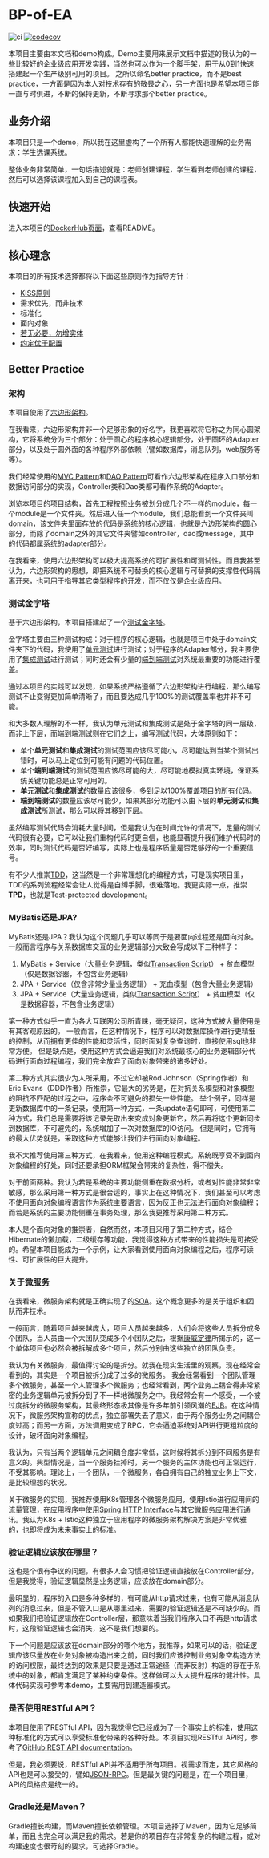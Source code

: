 # BP-of-EA 
![ci](https://github.com/winter4666/BP-of-EA/actions/workflows/ci.yml/badge.svg)
[![codecov](https://codecov.io/gh/winter4666/BP-of-EA/branch/main/graph/badge.svg?token=SNV75ZZGZ5)](https://codecov.io/gh/winter4666/BP-of-EA)

本项目主要由本文档和demo构成。Demo主要用来展示文档中描述的我认为的一些比较好的企业级应用开发实践，当然也可以作为一个脚手架，用于从0到1快速搭建起一个生产级别可用的项目。
之所以命名better practice，而不是best practice，一方面是因为本人对技术存有的敬畏之心，另一方面也是希望本项目能一直与时俱进，不断的保持更新，不断寻求那个better practice。

## 业务介绍
本项目只是一个demo，所以我在这里虚构了一个所有人都能快速理解的业务需求：学生选课系统。

整体业务非常简单，一句话描述就是：老师创建课程，学生看到老师创建的课程，然后可以选择该课程加入到自己的课程表。

## 快速开始
进入本项目的[DockerHub页面](https://hub.docker.com/repository/docker/winter4666/bp-of-ea/general)，查看README。

## 核心理念
本项目的所有技术选择都将以下面这些原则作为指导方针：
* [KISS原则](https://en.wikipedia.org/wiki/KISS_principle)
* 需求优先，而非技术
* 标准化
* 面向对象
* [若无必要，勿增实体](https://en.wikipedia.org/wiki/Occam%27s_razor)
* [约定优于配置](https://en.wikipedia.org/wiki/Convention_over_configuration)

## Better Practice

### 架构
本项目使用了[六边形架构](https://alistair.cockburn.us/hexagonal-architecture/)。

在我看来，六边形架构并非一个足够形象的好名字，我更喜欢将它称之为同心圆架构，它将系统分为三个部分：处于圆心的程序核心逻辑部分，处于圆环的Adapter部分，以及处于圆外面的各种程序外部依赖（譬如数据库，消息队列，web服务等等）。

我们经常使用的[MVC Pattern](https://en.wikipedia.org/wiki/Model%E2%80%93view%E2%80%93controller#cite_note-1)和[DAO Pattern](https://www.oracle.com/java/technologies/dataaccessobject.html)可看作六边形架构在程序入口部分和数据访问部分的实现，Controller类和Dao类都可看作系统的Adapter。

浏览本项目的项目结构，首先工程按照业务被划分成几个不一样的module，每一个module是一个文件夹。然后进入任一个module，我们总能看到一个文件夹叫domain，该文件夹里面存放的代码是系统的核心逻辑，也就是六边形架构的圆心部分，而除了domain之外的其它文件夹譬如controller，dao或message，其中的代码都属系统的adapter部分。

在我看来，使用六边形架构可以极大提高系统的可扩展性和可测试性。而且我甚至认为，六边形架构的思想，即把系统不可替换的核心逻辑与可替换的支撑性代码隔离开来，也可用于指导其它类型程序的开发，而不仅仅是企业级应用。

### 测试金字塔
基于六边形架构，本项目搭建起了一个[测试金字塔](https://insights.thoughtworks.cn/practical-test-pyramid/)。

金字塔主要由三种测试构成：对于程序的核心逻辑，也就是项目中处于domain文件夹下的代码，我使用了[单元测试](https://martinfowler.com/bliki/UnitTest.html)进行测试；对于程序的Adapter部分，我主要使用了[集成测试](https://martinfowler.com/bliki/IntegrationTest.html)进行测试；同时还会有少量的[端到端测试](https://martinfowler.com/bliki/BroadStackTest.html)对系统最重要的功能进行覆盖。

通过本项目的实践可以发现，如果系统严格遵循了六边形架构进行编程，那么编写测试不止变得更加简单清晰了，而且要达成几乎100%的测试覆盖率也并非不可能。

和大多数人理解的不一样，我认为单元测试和集成测试是处于金字塔的同一层级，而非上下层，而端到端测试则在它们之上，编写测试代码，大体原则如下：
* 单个**单元测试**和**集成测试**的测试范围应该尽可能小，尽可能达到当某个测试出错时，可以马上定位到可能有问题的代码位置。
* 单个**端到端测试**的测试范围应该尽可能的大，尽可能地模拟真实环境，保证系统关键功能总是正常可用的。
* **单元测试**和**集成测试**的数量应该很多，多到足以100%覆盖项目的所有代码。
* **端到端测试**的数量应该尽可能少，如果某部分功能可以由下层的**单元测试**和**集成测试**所测试，那么可以将其移到下层。

虽然编写测试代码会消耗大量时间，但是我认为在时间允许的情况下，足量的测试代码很有必要，它可以让我们重构代码时更自信，也能显著提升我们维护代码时的效率，同时测试代码是否好编写，实际上也是程序质量是否足够好的一个重要信号。

有不少人推崇[TDD](https://en.wikipedia.org/wiki/Test-driven_development)，这当然是一个非常理想化的编程方式，可是现实项目里，TDD的系列流程经常会让人觉得是自缚手脚，很难落地。我更实际一点，推崇**TPD**，也就是Test-protected development。

### MyBatis还是JPA?
MyBatis还是JPA？我认为这个问题几乎可以等同于是要面向过程还是面向对象。一般而言程序与关系数据库交互的业务逻辑部分大致会写成以下三种样子：
1. MyBatis + Service（大量业务逻辑，类似[Transaction Script](https://martinfowler.com/eaaCatalog/transactionScript.html)） + 贫血模型（仅是数据容器，不包含业务逻辑）
2. JPA + Service（仅含非常少量业务逻辑） + 充血模型（包含大量业务逻辑）
3. JPA + Service（大量业务逻辑，类似[Transaction Script](https://martinfowler.com/eaaCatalog/transactionScript.html)） + 贫血模型（仅是数据容器，不包含业务逻辑）

第一种方式似乎一直为各大互联网公司所青睐，毫无疑问，这种方式被大量使用是有其客观原因的。
一般而言，在这种情况下，程序可以对数据库操作进行更精细的控制，从而拥有更佳的性能和灵活性，同时面对复杂查询时，直接使用sql也非常方便。
但是缺点是，使用这种方式会逼迫我们对系统最核心的业务逻辑部分代码进行面向过程编程，我们完全放弃了面向对象带来的诸多好处。

第二种方式其实很少为人所采用，不过它却被Rod Johnson（Spring作者）和Eric Evans（DDD作者）所推崇，它最大的劣势是，在对抗关系模型和对象模型的阻抗不匹配的过程之中，程序会不可避免的损失一些性能。
举个例子，同样是更新数据库中的一条记录，使用第一种方式，一条update语句即可，可使用第二种方式，我们总是需要将该记录先取出来变成对象更新它，然后再将这个更新同步到数据库，不可避免的，系统增加了一次对数据库的IO访问。
但是同时，它拥有的最大优势就是，采取这种方式能够让我们进行面向对象编程。

我不大推荐使用第三种方式，在我看来，使用这种编程模式，系统既享受不到面向对象编程的好处，同时还要承担ORM框架会带来的复杂性，得不偿失。

对于前面两种。我认为若是系统的主要功能侧重在数据分析，或者对性能非常非常敏感，那么采用第一种方式是很合适的，事实上在这种情况下，我们甚至可以考虑不使用面向对象编程语言作为系统主要语言，因为反正也无法进行面向对象编程；
而若是系统的主要功能侧重在事务处理，那么我更推荐采用第二种方式。

本人是个面向对象的推崇者，自然而然，本项目采用了第二种方式，结合Hibernate的懒加载，二级缓存等功能，我觉得这种方式带来的性能损失是可接受的。希望本项目能成为一个示例，让大家看到使用面向对象编程之后，程序可读性、可扩展性的巨大提升。

### 关于[微服务](https://martinfowler.com/articles/microservices.html)
在我看来，微服务架构就是正确实现了的[SOA](https://en.wikipedia.org/wiki/Service-oriented_architecture)。这个概念更多的是关于组织和团队而非技术。

一般而言，随着项目越来越庞大，项目人员越来越多，人们会将这些人员拆分成多个团队，当人员由一个大团队变成多个小团队之后，根据[康威定律](https://en.wikipedia.org/wiki/Conway%27s_law)所揭示的，这一个单体项目也必然会被拆解成多个项目，然后分别由这些独立的团队负责。

我认为有关微服务，最值得讨论的是拆分。就我在现实生活里的观察，现在经常会看到的，其实是一个项目被拆分成了过多的微服务。
我会经常看到一个团队管理多个微服务，甚至一个人管理多个微服务；也经常看到，两个业务上耦合得非常紧密的业务逻辑单元被拆分到了不一样地微服务之中。我经常会有一个感受，一个被过度拆分的微服务架构，其最终形态极其像是许多年前引领风潮的[EJB](https://en.wikipedia.org/wiki/Jakarta_Enterprise_Beans)。在这种情况下，微服务架构宣称的优点，独立部署失去了意义，由于两个服务业务之间耦合度过高；而另一方面，方法调用变成了RPC，它会逼迫系统对API进行更粗粒度的设计，破坏面向对象编程。

我认为，只有当两个逻辑单元之间耦合度非常低，这时候将其拆分到不同服务是有意义的。典型情况是，当一个服务挂掉时，另一个服务的主体功能也可正常运行，不受其影响。理论上，一个团队，一个微服务，各自拥有自己的独立业务上下文，是比较理想的状况。

关于微服务的实现，我推荐使用K8s管理各个微服务应用，使用Istio进行应用间的流量管理，在应用程序中使用[Spring HTTP Interface](https://docs.spring.io/spring-framework/docs/current/reference/html/integration.html#rest-http-interface)与其它微服务应用进行通讯。我认为K8s + Istio这种独立于应用程序的微服务架构解决方案是非常优雅的，也即将成为未来事实上的标准。

### 验证逻辑应该放在哪里？
这也是个很有争议的问题，有很多人会习惯把验证逻辑直接放在Controller部分，但是我觉得，验证逻辑显然是业务逻辑，应该放在domain部分。

最明显的，程序的入口是多种多样的，有可能从http请求过来，也有可能从消息队列的消息过来，但是不管入口是从哪里过来，需要的验证逻辑还是不可缺少的。而如果我们把验证逻辑放在Controller层，那意味着当我们程序入口不再是http请求时，这段验证逻辑也会消失，这不是我们想要的。

下一个问题是应该放在domain部分的哪个地方，我推荐，如果可以的话，验证逻辑应该尽量放在业务对象被构造出来之前，同时我们应该控制业务对象空构造方法的访问权限，最终达到的效果是只要是通过正常途径（而非反射）构造的存在于系统中的对象，都肯定满足了某种约束条件。这样做可以大大提升程序的健壮性。具体代码实现可参考本demo，主要需用到建造器模式。

### 是否使用RESTful API？
本项目使用了RESTful API，因为我觉得它已经成为了一个事实上的标准，使用这种标准化的方式可以享受标准化带来的各种好处。本项目实现RESTful API时，参考了[GitHub REST API documentation](https://docs.github.com/en/rest)。

但是，我必须要说，RESTful API并不适用于所有项目。视需求而定，其它风格的API也是可以接受的，譬如[JSON-RPC](https://www.jsonrpc.org/)。但是最关键的问题是，在一个项目里，API的风格应是统一的。

### Gradle还是Maven？
Gradle擅长构建，而Maven擅长依赖管理。本项目选择了Maven，因为它足够简单，而且也完全可以满足我的需求。若是你的项目存在非常复杂的构建过程，或对构建速度也很苛刻的要求，可选择Gradle。